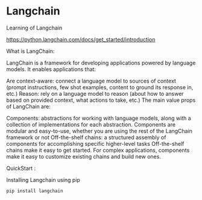 # Langchain
Learning of Langchain

https://python.langchain.com/docs/get_started/introduction

What is LangChain:

LangChain is a framework for developing applications powered by language models. It enables applications that:

Are context-aware: connect a language model to sources of context (prompt instructions, few shot examples, content to ground its response in, etc.)
Reason: rely on a language model to reason (about how to answer based on provided context, what actions to take, etc.)
The main value props of LangChain are:

Components: abstractions for working with language models, along with a collection of implementations for each abstraction. Components are modular and easy-to-use, whether you are using the rest of the LangChain framework or not
Off-the-shelf chains: a structured assembly of components for accomplishing specific higher-level tasks
Off-the-shelf chains make it easy to get started. For complex applications, components make it easy to customize existing chains and build new ones.


QuickStart :

Installing Langchain using pip 
```
pip install langchain

```

